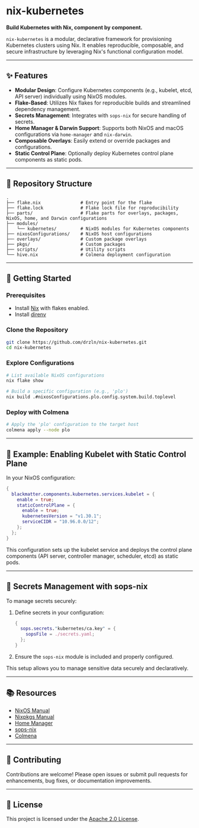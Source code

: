 # nix-kubernetes

**Build Kubernetes with Nix, component by component.**

`nix-kubernetes` is a modular, declarative framework for provisioning Kubernetes clusters using Nix. It enables reproducible, composable, and secure infrastructure by leveraging Nix's functional configuration model.

---

## ✨ Features

- **Modular Design**: Configure Kubernetes components (e.g., kubelet, etcd, API server) individually using NixOS modules.
- **Flake-Based**: Utilizes Nix flakes for reproducible builds and streamlined dependency management.
- **Secrets Management**: Integrates with `sops-nix` for secure handling of secrets.
- **Home Manager & Darwin Support**: Supports both NixOS and macOS configurations via `home-manager` and `nix-darwin`.
- **Composable Overlays**: Easily extend or override packages and configurations.
- **Static Control Plane**: Optionally deploy Kubernetes control plane components as static pods.

---

## 📁 Repository Structure

```
.
├── flake.nix               # Entry point for the flake
├── flake.lock              # Flake lock file for reproducibility
├── parts/                  # Flake parts for overlays, packages, NixOS, home, and Darwin configurations
├── modules/
│   └── kubernetes/         # NixOS modules for Kubernetes components
├── nixosConfigurations/    # NixOS host configurations
├── overlays/               # Custom package overlays
├── pkgs/                   # Custom packages
├── scripts/                # Utility scripts
└── hive.nix                # Colmena deployment configuration
```

---

## 🚀 Getting Started

### Prerequisites

- Install [Nix](https://nixos.org/download.html) with flakes enabled.
- Install [direnv](https://direnv.net/)

### Clone the Repository

```bash
git clone https://github.com/drzln/nix-kubernetes.git
cd nix-kubernetes
```

### Explore Configurations

```bash
# List available NixOS configurations
nix flake show

# Build a specific configuration (e.g., 'plo')
nix build .#nixosConfigurations.plo.config.system.build.toplevel
```

### Deploy with Colmena

```bash
# Apply the 'plo' configuration to the target host
colmena apply --node plo
```

---

## 🧩 Example: Enabling Kubelet with Static Control Plane

In your NixOS configuration:

```nix
{
  blackmatter.components.kubernetes.services.kubelet = {
    enable = true;
    staticControlPlane = {
      enable = true;
      kubernetesVersion = "v1.30.1";
      serviceCIDR = "10.96.0.0/12";
    };
  };
}
```

This configuration sets up the kubelet service and deploys the control plane components (API server, controller manager, scheduler, etcd) as static pods.

---

## 🔐 Secrets Management with sops-nix

To manage secrets securely:

1. Define secrets in your configuration:

   ```nix
   {
     sops.secrets."kubernetes/ca.key" = {
       sopsFile = ./secrets.yaml;
     };
   }
   ```

2. Ensure the `sops-nix` module is included and properly configured.

This setup allows you to manage sensitive data securely and declaratively.

---

## 📚 Resources

- [NixOS Manual](https://nixos.org/manual/nixos/stable/)
- [Nixpkgs Manual](https://nixos.org/manual/nixpkgs/stable/)
- [Home Manager](https://nix-community.github.io/home-manager/)
- [sops-nix](https://github.com/Mic92/sops-nix)
- [Colmena](https://github.com/zhaofengli/colmena)

---

## 🤝 Contributing

Contributions are welcome! Please open issues or submit pull requests for enhancements, bug fixes, or documentation improvements.

---

## 📄 License

This project is licensed under the [Apache 2.0 License](LICENSE).
